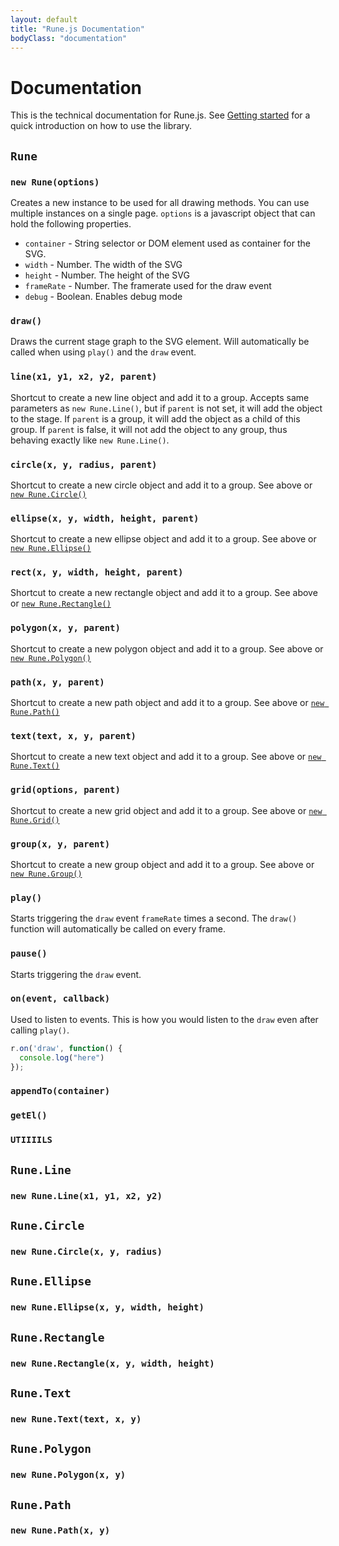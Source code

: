 ```yaml
---
layout: default
title: "Rune.js Documentation"
bodyClass: "documentation"
---
```


# Documentation

This is the technical documentation for Rune.js. See [Getting started](index.html) for a quick introduction on how to use the library.

## `Rune`

### `new Rune(options)`

Creates a new instance to be used for all drawing methods. You can use multiple instances on a single page. `options` is a javascript object that can hold the following properties.

- `container` - String selector or DOM element used as container for the SVG.
- `width` - Number. The width of the SVG
- `height` - Number. The height of the SVG
- `frameRate` - Number. The framerate used for the draw event
- `debug` - Boolean. Enables debug mode

### `draw()`

Draws the current stage graph to the SVG element. Will automatically be called when using `play()` and the `draw` event. 

### `line(x1, y1, x2, y2, parent)`

Shortcut to create a new line object and add it to a group. Accepts same parameters as `new Rune.Line()`, but if `parent` is not set, it will add the object to the stage. If `parent` is a group, it will add the object as a child of this group. If `parent` is false, it will not add the object to any group, thus behaving exactly like `new Rune.Line()`.

### `circle(x, y, radius, parent)`

Shortcut to create a new circle object and add it to a group. See above or [`new Rune.Circle()`](#runecircle)

### `ellipse(x, y, width, height, parent)`

Shortcut to create a new ellipse object and add it to a group. See above or [`new Rune.Ellipse()`](#runeellipse)

### `rect(x, y, width, height, parent)`

Shortcut to create a new rectangle object and add it to a group. See above or [`new Rune.Rectangle()`](#runerectangle)

### `polygon(x, y, parent)`

Shortcut to create a new polygon object and add it to a group. See above or [`new Rune.Polygon()`](#runepolygon)

### `path(x, y, parent)`

Shortcut to create a new path object and add it to a group. See above or [`new Rune.Path()`](#runepath)

### `text(text, x, y, parent)`

Shortcut to create a new text object and add it to a group. See above or [`new Rune.Text()`](#runetext)

### `grid(options, parent)`

Shortcut to create a new grid object and add it to a group. See above or [`new Rune.Grid()`](#runegrid)

### `group(x, y, parent)`

Shortcut to create a new group object and add it to a group. See above or [`new Rune.Group()`](#runegroup)

### `play()`

Starts triggering the `draw` event `frameRate` times a second. The `draw()` function will automatically be called on every frame.

### `pause()`

Starts triggering the `draw` event.

### `on(event, callback)`

Used to listen to events. This is how you would listen to the `draw` even after calling `play()`.

```js
r.on('draw', function() {
  console.log("here") 
});
```

### `appendTo(container)`

### `getEl()`

### `UTIIIILS`

## `Rune.Line`

### `new Rune.Line(x1, y1, x2, y2)`

## `Rune.Circle`

### `new Rune.Circle(x, y, radius)`

## `Rune.Ellipse`

### `new Rune.Ellipse(x, y, width, height)`

## `Rune.Rectangle`

### `new Rune.Rectangle(x, y, width, height)`

## `Rune.Text`

### `new Rune.Text(text, x, y)`

## `Rune.Polygon`

### `new Rune.Polygon(x, y)`

## `Rune.Path`

### `new Rune.Path(x, y)`